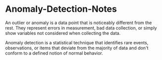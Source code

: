 # Anomaly-Detection-Notes

An outlier or anomaly is a data point that is noticeably different from the rest. They represent errors in measurement, bad data collection, or simply show variables not considered when collecting the data.

Anomaly detection is a statistical technique that identifies rare events, observations, or items that deviate from the majority of data and don't conform to a defined notion of normal behavior. 
